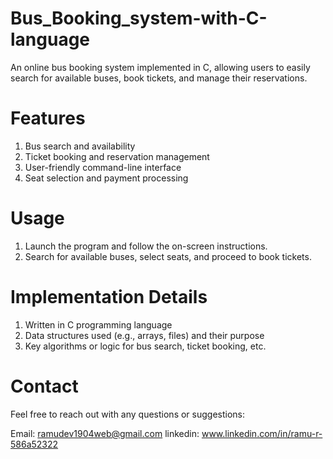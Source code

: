 # Bus_Booking_system-with-C-language
An online bus booking system implemented in C, allowing users to easily search for available buses, book tickets, and manage their reservations.   

# Features
1. Bus search and availability
2. Ticket booking and reservation management
3. User-friendly command-line interface
4. Seat selection and payment processing

# Usage
1. Launch the program and follow the on-screen instructions.
2. Search for available buses, select seats, and proceed to book tickets.


# Implementation Details
1. Written in C programming language
2. Data structures used (e.g., arrays, files) and their purpose
3. Key algorithms or logic for bus search, ticket booking, etc.




# Contact
Feel free to reach out with any questions or suggestions:

Email: ramudev1904web@gmail.com
linkedin: www.linkedin.com/in/ramu-r-586a52322
